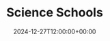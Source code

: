 ---
weight: 1100
title: "Science Schools"
description: "Your Global Directory of Science Schools"
icon: radio
date: 2024-12-27T12:00:00+00:00
---
